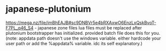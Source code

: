 # japanese-plutonium
https://mega.nz/file/imBhEAJB#sc9DNBVr5e4bRXAxwO6EnzLxQskBvoT-F7PL_q46_S4 - japanese zone files
lua files must be replaced after plutonium bootstrapper has initialized. provided batch file does this for you. (note: appdata path doesn't use the windows variable. either hardcode your user path or add the %appdata% variable. idc its self explanatory.)
